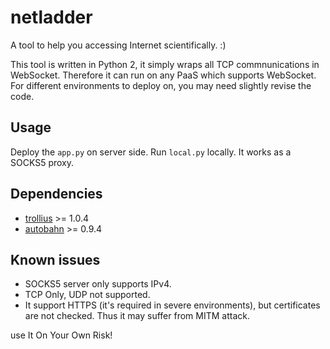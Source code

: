 # netladder

A tool to help you accessing Internet scientifically. :)

This tool is written in Python 2, it simply wraps all TCP commnunications in WebSocket. Therefore it can run on any PaaS which supports WebSocket. For different environments to deploy on, you may need slightly revise the code.

## Usage
Deploy the `app.py` on server side. Run `local.py` locally. It works as a SOCKS5 proxy.

## Dependencies
- [trollius](http://trollius.readthedocs.io/asyncio.html) >= 1.0.4
- [autobahn](http://autobahn.ws/python/) >= 0.9.4

## Known issues
- SOCKS5 server only supports IPv4.
- TCP Only, UDP not supported.
- It support HTTPS (it's required in severe environments), but certificates are not checked. Thus it may suffer from MITM attack.

use It On Your Own Risk!
